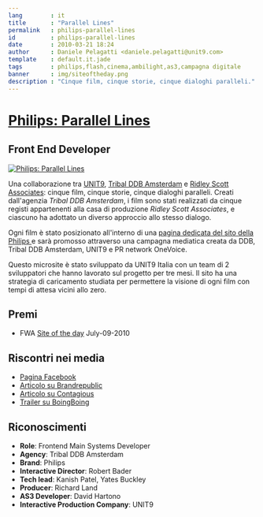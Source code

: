 ```yaml
---
lang        : it
title       : "Parallel Lines"
permalink   : philips-parallel-lines
id          : philips-parallel-lines
date        : 2010-03-21 18:24
author      : Daniele Pelagatti <daniele.pelagatti@unit9.com>
template    : default.it.jade
tags        : philips,flash,cinema,ambilight,as3,campagna digitale
banner      : img/siteoftheday.png
description : "Cinque film, cinque storie, cinque dialoghi paralleli."
---
```


# [Philips: Parallel Lines](http://www.unit9.com/project/parallel-lines) #
## Front End Developer ##

[![](#{base}img/parallel_lines_big.jpg "Philips: Parallel Lines")](http://www.unit9.com/project/parallel-lines)

Una collaborazione tra [UNIT9](http://www.unit9.com/), [Tribal DDB Amsterdam](http://www.tribalddb.nl/) e [Ridley Scott Associates](http://www.rsafilms.com/): cinque film, cinque storie, cinque dialoghi paralleli. Creati dall'agenzia _Tribal DDB Amsterdam_, i film sono stati realizzati da cinque registi appartenenti alla casa di produzione _Ridley Scott Associates_, e ciascuno ha adottato un diverso approccio allo stesso dialogo. 

Ogni film è stato posizionato all'interno di una [pagina dedicata del sito della Philips ](http://www.philips.com/cinema) e sarà promosso attraverso una campagna mediatica creata da DDB, Tribal DDB Amsterdam, UNIT9 e PR network OneVoice. 

Questo microsite è stato sviluppato da UNIT9 Italia con un team di 2 sviluppatori che hanno lavorato sul progetto per tre mesi. Il sito ha una strategia di caricamento studiata per permettere la visione di ogni film con tempi di attesa vicini allo zero.

## Premi

 * FWA [Site of the day](http://www.thefwa.com/site/parallel-lines) July-09-2010

## Riscontri nei media

  * [Pagina Facebook](http://www.facebook.com/philipscinema)
  * [Articolo su Brandrepublic](http://www.brandrepublic.com/News/984897/Philips-promotes-home-cinema-range-online-film-premiere/)
  * [Articolo su Contagious](http://www.contagiousmagazine.com/2010/02/philips.php)
  * [Trailer su BoingBoing](http://www.boingboing.net/2010/03/17/trailer-for-parallel.html)

## Riconoscimenti

 * **Role**: Frontend Main Systems Developer 
 * **Agency**: Tribal DDB Amsterdam 
 * **Brand**: Philips 
 * **Interactive Director**: Robert Bader 
 * **Tech lead**: Kanish Patel, Yates Buckley 
 * **Producer**: Richard Land 
 * **AS3 Developer**: David Hartono 
 * **Interactive Production Company**: UNIT9

